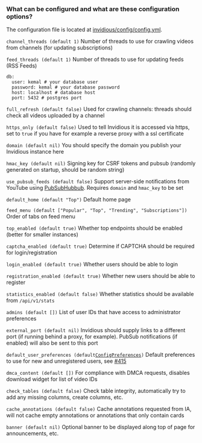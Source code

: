 ### What can be configured and what are these configuration options?

The configuration file is located at [invidious/config/config.yml](https://github.com/omarroth/invidious/blob/master/config/config.yml).

`channel_threads (default 1)` Number of threads to use for crawling videos from channels (for updating subscriptions)

`feed_threads (default 1)` Number of threads to use for updating feeds (RSS Feeds)

```
db:
  user: kemal # your database user
  password: kemal # your database password
  host: localhost # database host
  port: 5432 # postgres port
```

`full_refresh (default false)` Used for crawling channels: threads should check all videos uploaded by a channel

`https_only (default false)` Used to tell Invidious it is accessed via https, set to `true` if you have for example a reverse proxy with a ssl certificate

`domain (default nil)` You should specify the domain you publish your Invidious instance here

`hmac_key (default nil)` Signing key for CSRF tokens and pubsub (randomly generated on startup, should be random string)

`use_pubsub_feeds (default false)` Support server-side notifications from YouTube using [PubSubHubbub](https://developers.google.com/youtube/v3/guides/push_notifications). Requires `domain` and `hmac_key` to be set

`default_home (default "Top")` Default home page

`feed_menu (default ["Popular", "Top", "Trending", "Subscriptions"])` Order of tabs on feed menu

`top_enabled (default true)` Whether top endpoints should be enabled (better for smaller instances)

`captcha_enabled (default true)` Determine if CAPTCHA should be required for login/registration

`login_enabled (default true)` Whether users should be able to login

`registration_enabled (default true)` Whether new users should be able to register

`statistics_enabled (default false)` Whether statistics should be available from `/api/v1/stats`

`admins (default [])` List of user IDs that have access to administrator preferences

`external_port (default nil)` Invidious should supply links to a different port (if running behind a proxy, for example). PubSub notifications (if enabled) will also be sent to this port

`default_user_preferences (default`[`ConfigPreferences`](https://github.com/omarroth/invidious/blob/0.16.0/src/invidious/helpers/helpers.cr#L39)`)` Default preferences to use for new and unregistered users, see [#415](https://github.com/omarroth/invidious/issues/415)

`dmca_content (default [])` For compliance with DMCA requests, disables download widget for list of video IDs

`check_tables (default false)` Check table integrity, automatically try to add any missing columns, create columns, etc.

`cache_annotations (default false)` Cache annotations requested from IA, will not cache empty annotations or annotations that only contain cards

`banner (default nil)` Optional banner to be displayed along top of page for announcements, etc.
